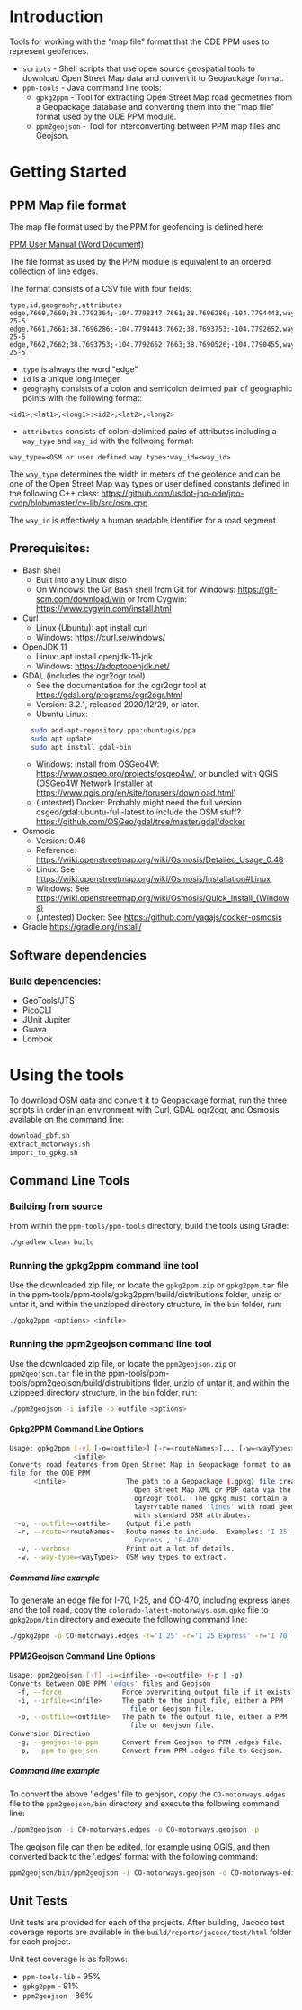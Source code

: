 # Introduction 
Tools for working with the "map file" format that the ODE PPM uses to represent geofences.

* `scripts` - Shell scripts that use open source geospatial tools to download Open Street Map data and convert it to Geopackage format.
* `ppm-tools` - Java command line tools:
    * `gpkg2ppm` - Tool for extracting Open Street Map road geometries from a Geopackage database and converting them into the "map file" format used by the ODE PPM module.
    * `ppm2geojson` - Tool for interconverting between PPM map files and Geojson.

# Getting Started

## PPM Map file format
The map file format used by the PPM for geofencing is defined here:

[PPM User Manual (Word Document)](https://github.com/usdot-jpo-ode/jpo-cvdp/blob/master/docs/ppm_user_manual.docx)

The file format as used by the PPM module is equivalent to an ordered collection of line edges.

The format consists of a CSV file with four fields:

```csv
type,id,geography,attributes
edge,7660,7660;38.7702364;-104.7798347:7661;38.7696286;-104.7794443,way_type=motorway:way_id=I-25-5
edge,7661,7661;38.7696286;-104.7794443:7662;38.7693753;-104.7792652,way_type=motorway:way_id=I-25-5
edge,7662,7662;38.7693753;-104.7792652:7663;38.7690526;-104.7790455,way_type=motorway:way_id=I-25-5
```

* `type` is always the word "edge"
* `id` is a unique long integer
* `geography` consists of a colon and semicolon delimted pair of geographic points with the following format:
```csv
<id1>;<lat1>;<long1>:<id2>;<lat2>;<long2>
```
* `attributes` consists of colon-delimited pairs of attributes including a `way_type` and `way_id` with the follwoing format:
```csv
way_type=<OSM or user defined way type>:way_id=<way_id>
```
The `way_type` determines the width in meters of the geofence and can be one of the Open Street Map way types or user defined constants defined in the following C++ class:
https://github.com/usdot-jpo-ode/jpo-cvdp/blob/master/cv-lib/src/osm.cpp

The `way_id` is effectively a human readable identifier for a road segment.



## Prerequisites:
* Bash shell
    * Built into any Linux disto 
    * On Windows: the Git Bash shell from Git for Windows: https://git-scm.com/download/win or from Cygwin: https://www.cygwin.com/install.html
* Curl
    * Linux (Ubuntu): apt install curl
    * Windows: https://curl.se/windows/
* OpenJDK 11
    * Linux: apt install openjdk-11-jdk
    * Windows: https://adoptopenjdk.net/
* GDAL (includes the ogr2ogr tool)
    * See the documentation for the ogr2ogr tool at https://gdal.org/programs/ogr2ogr.html
    * Version: 3.2.1, released 2020/12/29, or later.
    * Ubuntu Linux:
    ```bash
      sudo add-apt-repository ppa:ubuntugis/ppa
      sudo apt update
      sudo apt install gdal-bin
    ```
    * Windows: install from OSGeo4W: https://www.osgeo.org/projects/osgeo4w/, or bundled with QGIS (OSGeo4W Network Installer at https://www.qgis.org/en/site/forusers/download.html)
    * (untested) Docker: Probably might need the full version osgeo/gdal:ubuntu-full-latest to include the OSM stuff? https://github.com/OSGeo/gdal/tree/master/gdal/docker
* Osmosis
    * Version: 0.48
    * Reference: https://wiki.openstreetmap.org/wiki/Osmosis/Detailed_Usage_0.48
    * Linux: See https://wiki.openstreetmap.org/wiki/Osmosis/Installation#Linux
    * Windows: See https://wiki.openstreetmap.org/wiki/Osmosis/Quick_Install_(Windows)
    * (untested) Docker: See https://github.com/yagajs/docker-osmosis
* Gradle https://gradle.org/install/

## Software dependencies

### Build dependencies:
* GeoTools/JTS
* PicoCLI
* JUnit Jupiter
* Guava
* Lombok


# Using the tools
To download OSM data and convert it to Geopackage format, run the three scripts in order in an environment with Curl, GDAL ogr2ogr, and Osmosis available on the command line:
```bash
download_pbf.sh
extract_motorways.sh
import_to_gpkg.sh
```

## Command Line Tools


### Building from source
From within the `ppm-tools/ppm-tools` directory, build the tools using Gradle:
```bash
./gradlew clean build
```

### Running the gpkg2ppm command line tool
Use the downloaded zip file, or locate the `gpkg2ppm.zip` or `gpkg2ppm.tar` file in the ppm-tools/ppm-tools/gpkg2ppm/build/distributions folder, unzip or untar it, and within the unzipped directory structure, in the `bin` folder, run:
```bash
./gpkg2ppm <options> <infile>
```

### Running the ppm2geojson command line tool
Use the downloaded zip file, or locate the `ppm2geojson.zip` or `ppm2geojson.tar` file in the ppm-tools/ppm-tools/ppm2geojson/build/distrubitions flder, unzip of untar it, and within the uzippeed directory structure, in the `bin` folder, run:
```bash
./ppm2geojson -i infile -o outfile <options>
```

#### Gpkg2PPM Command Line Options

```bash
Usage: gpkg2ppm [-v] [-o=<outfile>] [-r=<routeNames>]... [-w=<wayTypes>]...
                <infile>
Converts road features from Open Street Map in Geopackage format to an 'edges'
file for the ODE PPM
      <infile>               The path to a Geopackage (.gpkg) file created from
                               Open Street Map XML or PBF data via the GDAL
                               ogr2ogr tool.  The gpkg must contain a
                               layer/table named 'lines' with road geometries
                               with standard OSM attributes.
  -o, --outfile=<outfile>    Output file path
  -r, --route=<routeNames>   Route names to include.  Examples: 'I 25', 'I 25
                               Express', 'E-470'
  -v, --verbose              Print out a lot of details.
  -w, --way-type=<wayTypes>  OSM way types to extract.
```

##### Command line example

To generate an edge file for I-70, I-25, and CO-470, including express lanes and the toll road, copy the `colorado-latest-motorways.osm.gpkg` file to `gpkg2ppm/bin` directory and execute the following command line:
```bash
./gpkg2ppm -o CO-motorways.edges -r='I 25' -r='I 25 Express' -r='I 70' -r='CO 470' -r='E-470' colorado-latest-motorways.osm.gpkg
```

#### PPM2Geojson Command Line Options

```bash
Usage: ppm2geojson [-f] -i=<infile> -o=<outfile> (-p | -g)
Converts between ODE PPM 'edges' files and Geojson
  -f, --force               Force overwriting output file if it exists already.
  -i, --infile=<infile>     The path to the input file, either a PPM '.edges'
                              file or Geojson file.
  -o, --outfile=<outfile>   The path to the output file, either a PPM '.edges'
                              file or Geojson file.
Conversion Direction
  -g, --geojson-to-ppm      Convert from Geojson to PPM .edges file.
  -p, --ppm-to-geojson      Convert from PPM .edges file to Geojson.

```

##### Command line example

To convert the above '.edges' file to geojson, copy the `CO-motorways.edges` file to the `ppm2geojson/bin` directory and execute the following command line:

```bash
./ppm2geojson -i CO-motorways.edges -o CO-motorways.geojson -p
```

The geojson file can then be edited, for example using QGIS, and then converted back to the '.edges' format with the following command:

```bash
ppm2geojson/bin/ppm2geojson -i CO-motorways.geojson -o CO-motorways-edited.edges -g
```

## Unit Tests
Unit tests are provided for each of the projects.  After building, Jacoco test coverage reports are available in the `build/reports/jacoco/test/html` folder for each project.

Unit test coverage is as follows:

* `ppm-tools-lib` - 95%
* `gpkg2ppm` - 91%
* `ppm2geojson` - 86%